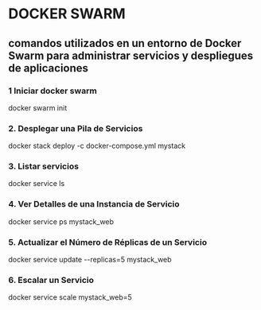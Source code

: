 # DOCKER SWARM

## comandos utilizados en un entorno de Docker Swarm para administrar servicios y despliegues de aplicaciones

### 1 Iniciar docker swarm
docker swarm init

### 2. Desplegar una Pila de Servicios
docker stack deploy -c docker-compose.yml mystack

### 3. Listar servicios
docker service ls

### 4. Ver Detalles de una Instancia de Servicio
docker service ps mystack_web

### 5. Actualizar el Número de Réplicas de un Servicio
docker service update --replicas=5 mystack_web

### 6. Escalar un Servicio
docker service scale mystack_web=5
